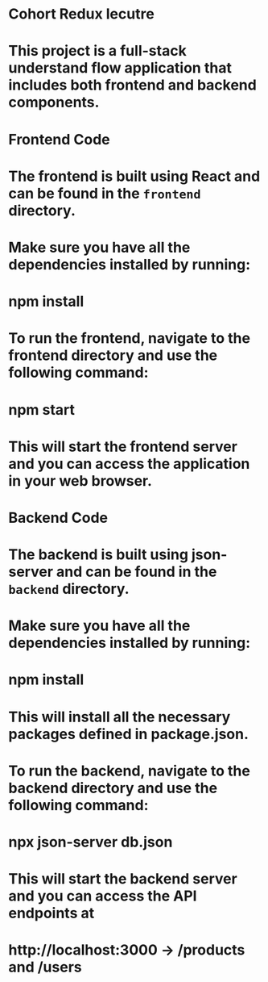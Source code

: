 # Cohort Redux lecutre 

# This project is a full-stack understand flow application that includes both frontend and backend components.

# Frontend Code

# The frontend is built using React and can be found in the `frontend` directory.

# Make sure you have all the dependencies installed by running:

# npm install


# To run the frontend, navigate to the frontend directory and use the following command:

# npm start

# This will start the frontend server and you can access the application in your web browser.


# Backend Code

# The backend is built using json-server and can be found in the `backend` directory.

# Make sure you have all the dependencies installed by running:

# npm install

# This will install all the necessary packages defined in package.json.

# To run the backend, navigate to the backend directory and use the following command:

# npx json-server db.json

# This will start the backend server and you can access the API endpoints at

# http://localhost:3000 -> /products and /users
